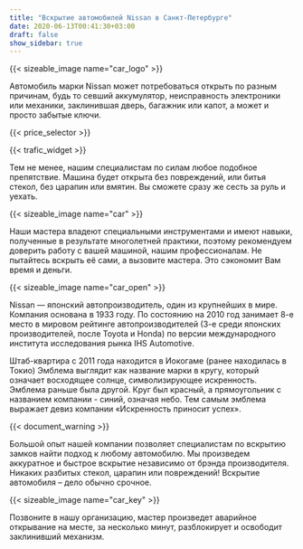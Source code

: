 ```yaml
---
title: "Вскрытие автомобилей Nissan в Санкт-Петербурге"
date: 2020-06-13T00:41:30+03:00
draft: false
show_sidebar: true
---
```


{{< sizeable_image name="car_logo" >}}

Автомобиль марки Nissan может потребоваться открыть по разным причинам, будь то севший аккумулятор, неисправность электроники или механики, заклинившая дверь, багажник или капот, а может и просто забытые ключи. 

{{< price_selector >}}

{{< trafic_widget >}}

Тем не менее, нашим специалистам по силам любое подобное препятствие. Машина будет открыта без повреждений, или битья стекол, без царапин или вмятин. Вы сможете сразу же сесть за руль и уехать.

{{< sizeable_image name="car" >}}

Наши мастера владеют специальными инструментами и имеют навыки, полученные в результате многолетней практики, поэтому рекомендуем доверить работу с вашей машиной, нашим профессионалам. Не пытайтесь вскрыть её сами, а вызовите мастера. Это сэкономит Вам время и деньги.

{{< sizeable_image name="car_open" >}}

Nissan — японский автопроизводитель, один из крупнейших в мире. Компания основана в 1933 году. По состоянию на 2010 год занимает 8-е место в мировом рейтинге автопроизводителей (3-е среди японских производителей, после Toyota и Honda) по версии международного института исследования рынка IHS Automotive. 

Штаб-квартира с 2011 года находится в Иокогаме (ранее находилась в Токио) Эмблема выглядит как название марки в кругу, который означает восходящее солнце, символизирующее искренность. Эмблема раньше была другой. Круг был красный, а прямоугольник с названием компании - синий, означая небо. Тем самым эмблема выражает девиз компании «Искренность приносит успех».

{{< document_warning >}}

Большой опыт нашей компании позволяет специалистам по вскрытию замков найти подход к любому автомобилю. Мы произведем аккуратное и быстрое вскрытие независимо от брэнда производителя. Никаких разбитых стекол, царапин или повреждений! Вскрытие автомобиля – дело обычно срочное. 

{{< sizeable_image name="car_key" >}}

Позвоните в нашу организацию, мастер произведет аварийное открывание на месте, за несколько минут, разблокирует и освободит заклинивший механизм.